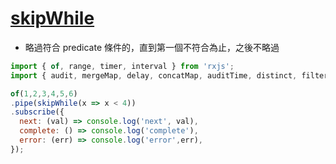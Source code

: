 # [skipWhile](https://rxjs.dev/api/operators/skipWhile)

- 略過符合 predicate 條件的，直到第一個不符合為止，之後不略過

```js
import { of, range, timer, interval } from 'rxjs';
import { audit, mergeMap, delay, concatMap, auditTime, distinct, filter, find, first, ignoreElements, last, single, skip, skipUntil, skipWhile } from 'rxjs/operators';

of(1,2,3,4,5,6)
.pipe(skipWhile(x => x < 4))
.subscribe({
  next: (val) => console.log('next', val),
  complete: () => console.log('complete'),
  error: (err) => console.log('error',err),
});
```